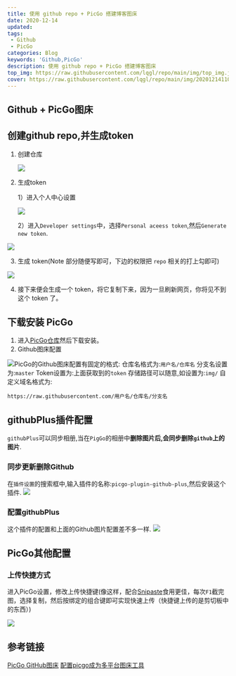 ```yaml
---
title: 使用 github repo + PicGo 搭建博客图床
date: 2020-12-14
updated:
tags:
 - Github
 - PicGo
categories: Blog
keywords: 'Github,PicGo'
description: 使用 github repo + PicGo 搭建博客图床
top_img: https://raw.githubusercontent.com/lqgl/repo/main/img/top_img.jpg
cover: https://raw.githubusercontent.com/lqgl/repo/main/img/20201214110203.png
---
```



## Github + PicGo图床

## 创建github repo,并生成token

1. 创建仓库

   ![](https://raw.githubusercontent.com/lqgl/repo/main/img/20201214102438.png)

2. 生成token

   1）进入个人中心设置

   ![](https://raw.githubusercontent.com/lqgl/repo/main/img/20201214102542.png)

   2）进入`Developer settings`中，选择`Personal aceess token`,然后`Generate new token`.

![](https://raw.githubusercontent.com/lqgl/repo/main/img/20201214102805.png)

   3)  生成 token(Note 部分随便写即可，下边的权限把 `repo` 相关的打上勾即可)

![](https://raw.githubusercontent.com/lqgl/repo/main/img/20201214103050.png)

   4)  接下来便会生成一个 token，将它复制下来，因为一旦刷新网页，你将见不到这个 token 了。

## 下载安装 PicGo

1. 进入[PicGo仓库](https://github.com/Molunerfinn/PicGo)然后下载安装。
2. Github图床配置

![](https://raw.githubusercontent.com/lqgl/repo/main/img/20201214102145.png)PicGo的Github图床配置有固定的格式:
仓库名格式为:`用户名/仓库名`
分支名设置为:`master`
Token设置为:上面获取到的`token`
存储路径可以随意,如设置为:`img/`
自定义域名格式为:

```
https://raw.githubusercontent.com/用户名/仓库名/分支名
```

## githubPlus插件配置

`githubPlus`可以同步相册,当在`PigGo`的相册中**删除图片后,会同步删除`github`上的图片**.

### 同步更新删除Github

在`插件设置`的搜索框中,输入插件的名称:`picgo-plugin-github-plus`,然后安装这个插件.
![](https://raw.githubusercontent.com/lqgl/repo/main/img/20201214103627.png)

### 配置githubPlus

这个插件的配置和上面的Github图片配置差不多一样.
![](https://raw.githubusercontent.com/lqgl/repo/main/img/20201214103806.png)

## PicGo其他配置

### 上传快捷方式

进入PicGo设置，修改上传快捷键(像这样，配合[Snipaste](https://www.snipaste.com/)食用更佳，每次`F1`截完图，选择复制，然后按绑定的组合键即可实现快速上传（快捷键上传的是剪切板中的东西）)

![](https://raw.githubusercontent.com/lqgl/repo/main/img/20201214104157.png)

## 参考链接
[PicGo GitHub图床](https://lanlan2017.github.io/blog/b19c6a80/)
[配置picgo成为多平台图床工具](https://www.antmoe.com/posts/c9c6437b/index.html)


